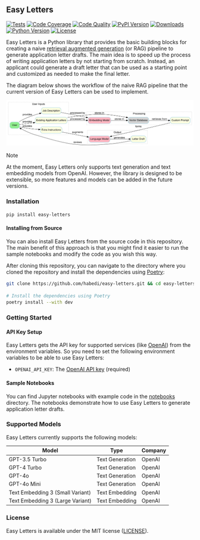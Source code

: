 ## Easy Letters

[![Tests](https://img.shields.io/github/actions/workflow/status/habedi/easy-letters/tests.yml?label=tests&style=flat&labelColor=555555&logo=github)](https://github.com/habedi/easy-letters/actions/workflows/tests.yml)
[![Code Coverage](https://img.shields.io/codecov/c/github/habedi/easy-letters?style=flat&labelColor=555555&logo=codecov)](https://codecov.io/gh/habedi/easy-letters)
[![Code Quality](https://img.shields.io/codefactor/grade/github/habedi/easy-letters?style=flat&labelColor=555555&logo=codefactor)](https://www.codefactor.io/repository/github/habedi/easy-letters)
[![PyPI Version](https://img.shields.io/pypi/v/easy-letters.svg?style=flat&labelColor=555555&logo=pypi)](https://pypi.org/project/easy-letters/)
[![Downloads](https://img.shields.io/pypi/dm/easy-letters.svg?style=flat&labelColor=555555&logo=pypi)](https://pypi.org/project/easy-letters/)
[![Python Version](https://img.shields.io/badge/python-%3E=3.10-3776ab?style=flat&labelColor=555555&logo=python)](https://github.com/habedi/easy-letters)
[![License](https://img.shields.io/badge/license-MIT-007ec6?style=flat&labelColor=555555&logo=open-source-initiative)](https://github.com/habedi/easy-letters/blob/main/LICENSE)


Easy Letters is a Python library that provides the basic building blocks for creating a naive [retrieval augmented
generation](https://arxiv.org/abs/2312.10997) (or RAG) pipeline to generate application letter drafts.
The main idea is to speed up the process of writing application letters by not starting from scratch.
Instead, an applicant could generate a draft letter that can be used as a starting point and customized as needed
to make the final letter.

The diagram below shows the workflow of the naive RAG pipeline that the current version of Easy Letters can be used
to implement.

![Easy Letters Workflow](assets/workflow.svg)

> [!NOTE]
> At the moment, Easy Letters only supports text generation and text embedding models from OpenAI.
> However, the library is designed to be extensible, so more features and models can be added in the future versions.

### Installation

```bash
pip install easy-letters
```

#### Installing from Source

You can also install Easy Letters from the source code in this repository.
The main benefit of this approach is that you might find it easier to run the sample notebooks and modify the code as
you wish this way.

After cloning this repository, you can navigate to the directory where you cloned the repository and install the
dependencies using [Poetry](https://python-poetry.org/):

```bash
git clone https://github.com/habedi/easy-letters.git && cd easy-letters

# Install the dependencies using Poetry
poetry install --with dev
```

### Getting Started

#### API Key Setup

Easy Letters gets the API key for supported services (like [OpenAI](https://platform.openai.com/)) from the environment
variables.
So you need to set the following environment variables to be able to use Easy Letters:

- `OPENAI_API_KEY`: The [OpenAI API key](https://platform.openai.com/docs/api-reference/authentication) (required)

#### Sample Notebooks

You can find Jupyter notebooks with example code in the [notebooks](notebooks/) directory.
The notebooks demonstrate how to use Easy Letters to generate application letter drafts.

### Supported Models

Easy Letters currently supports the following models:

| Model                            | Type            | Company |
|----------------------------------|-----------------|---------|
| GPT-3.5 Turbo                    | Text Generation | OpenAI  |
| GPT-4 Turbo                      | Text Generation | OpenAI  |
| GPT-4o                           | Text Generation | OpenAI  |
| GPT-4o Mini                      | Text Generation | OpenAI  |
| Text Embedding 3 (Small Variant) | Text Embedding  | OpenAI  |
| Text Embedding 3 (Large Variant) | Text Embedding  | OpenAI  |

### License

Easy Letters is available under the MIT license ([LICENSE](LICENSE)).
